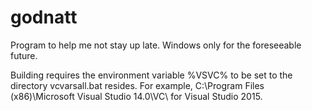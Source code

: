 # godnatt
Program to help me not stay up late. Windows only for the foreseeable future.

Building requires the environment variable %VSVC% to be set to the directory vcvarsall.bat resides.
For example, C:\Program Files (x86)\Microsoft Visual Studio 14.0\VC\ for Visual Studio 2015.